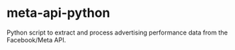 # meta-api-python
Python script to extract and process advertising performance data from the Facebook/Meta API.
